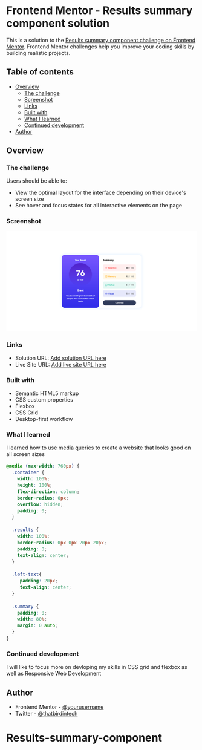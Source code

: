 # Frontend Mentor - Results summary component solution

This is a solution to the [Results summary component challenge on Frontend Mentor](https://www.frontendmentor.io/challenges/results-summary-component-CE_K6s0maV). Frontend Mentor challenges help you improve your coding skills by building realistic projects. 

## Table of contents

- [Overview](#overview)
  - [The challenge](#the-challenge)
  - [Screenshot](#screenshot)
  - [Links](#links)
  - [Built with](#built-with)
  - [What I learned](#what-i-learned)
  - [Continued development](#continued-development)
- [Author](#author)

## Overview

### The challenge

Users should be able to:

- View the optimal layout for the interface depending on their device's screen size
- See hover and focus states for all interactive elements on the page

### Screenshot

![](./screenshot.jpg)

### Links

- Solution URL: [Add solution URL here](https://your-solution-url.com)
- Live Site URL: [Add live site URL here](https://your-live-site-url.com)


### Built with

- Semantic HTML5 markup
- CSS custom properties
- Flexbox
- CSS Grid
- Desktop-first workflow

### What I learned

I learned how to use media queries to create a website that looks good on all screen sizes

```css
@media (max-width: 760px) {
  .container {
    width: 100%;
    height: 100%;
    flex-direction: column;
    border-radius: 0px;
    overflow: hidden;
    padding: 0;
  }

  .results {
    width: 100%;
    border-radius: 0px 0px 20px 20px;
    padding: 0;
    text-align: center;
  }

  .left-text{
     padding: 20px;
     text-align: center;
  }

  .summary {
    padding: 0;
    width: 80%;
    margin: 0 auto;
  }
}
```

### Continued development

I will like to focus more on devloping my skills in CSS grid and flexbox as well as Responsive Web Development


## Author

- Frontend Mentor - [@yourusername](https://www.frontendmentor.io/profile/yourusername)
- Twitter - [@thatbirdintech](https://www.twitter.com/thatbirdintech)

# Results-summary-component
